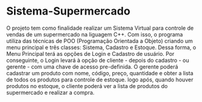 # Sistema-Supermercado
O projeto tem como finalidade realizar um Sistema Virtual para controle de vendas de um supermercado na liguagem C++. Com isso, o programa utiliza das técnicas de POO (Programação Orientada a Objeto) criando um menu principal e três classes: Sistema, Cadastro e Estoque. Dessa forma, o Menu Principal terá as opções de Login e Cadastro de usuário. Por conseguinte, o Login levará à opção de cliente - depois do cadastro - ou gerente - com uma chave de acesso pre-definida. O gerente poderá cadastrar um produto com nome, código, preço, quantidade e obter a lista de todos os produtos para controle de estoque. logo após, quando houver produtos no estoque, o cliente poderá ver a lista de produtos do supermercado e realizar a compra.
